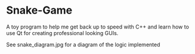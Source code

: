 # Snake-Game
A toy program to help me get back up to speed with C++ and learn how to use Qt for creating professional looking GUIs.

See snake_diagram.jpg for a diagram of the logic implemented
